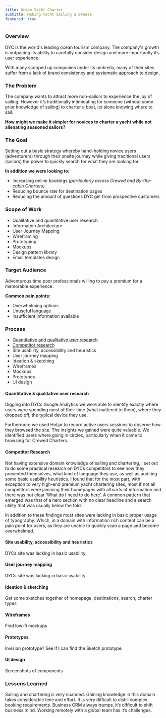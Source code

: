 ```yaml
---
title: Dream Yacht Charter
subtitle: Making Yacht Sailing a Breeze
featured: true
---
```

### Overview
DYC is the world's leading ocean tourism company. The company's growth is outpacing its ability to carefully consider design and more importantly it’s user experience.

With many scooped up companies under its umbrella, many of their sites  suffer from a lack of brand consistency and systematic approach to design.

### The Problem
The company wants to attract more non-sailors to experience the joy of sailing. However it’s traditionally intimidating for someone (without some prior knowledge of sailing) to charter a boat, let alone knowing where to sail.

**How might we make it simpler for novices to charter a yacht while not alienating seasoned sailors?**

### The Goal
Setting out a basic strategy whereby hand-holding novice users (adventurers) through their onsite journey while giving traditional users (sailors) the power to quickly search for what they are looking for.

**In addition we were looking to:**
- Increasing online bookings *(particularly across Crewed and By-the-cabin Charters)*
- Reducing bounce rate for destination pages
- Reducing the amount of questions DYC get from prospective customers

### Scope of Work
- Qualitative and quantitative user research
- Information Architecture
- User Journey Mapping
- Wireframing
- Prototyping
- Mockups
- Design pattern library
- Email templates design

### Target Audience
Adventurous time poor professionals willing to pay a premium for a memorable experience. 

**Common pain points:**
- Overwhelming options
- Unuseful language
- Insufficient information available

### Process

- [Quantitative and qualitative user research](#quantitative--qualitative-user-research)
- [Competitor research](#competitor-research)
- Site usability, accessibility and heuristics
- User journey mapping 
- Ideation & sketching
- Wireframes
- Mockups
- Prototypes
- UI design
<!-- <ol>
  <li>[Quantitative and qualitative user research](#quantitative--qualitative-user-research)</li>
  <li>[Competitor research](competitor-research)</li>
  <li>Site usability, accessibility and heuristics</li>
  <li>User journey mapping </li>
  <li>Ideation & sketching</li>
  <li>Wireframes</li>
  <li>Mockups</li>
  <li>Prototypes</li>
  <li>UI design</li>
</ol> -->

#### Quantitative & qualitative user research
Digging into DYCs Google Analytics we were able to identify exactly where users were spending most of their time (what mattered to them), where they dropped off, the typical device they use.
 
Furthermore we used Hotjar to record active users sessions to observe how they browsed the site. The insights we gained were quite valuable. We identified users where going in circles, particularly when it came to browsing for Crewed Charters. 

#### Competitor Research
Not having extensive domain knowledge of sailing and chartering,  I set out to do some practical research on DYCs competitors to see how they presented themselves, what kind of language they use, as well as auditing some basic usability heuristics. I found that for the most part, with exception to very high-end premium yacht chartering sites, most if not all competitors were jamming their homepages with all sorts of information and there was not clear ‘What do I need to do here’. A common pattern that emerged was that of a hero section with no clear headline and a search utility that was usually below the fold.

In addition to these findings most sites were lacking in basic proper usage of typography. Which, in a domain with information rich content can be a pain point for users, as they are unable to quickly scan a page and become overwhelmed.

#### Site usability, accessibility and heuristics
DYCs site was lacking in basic usability.

#### User journey mapping
DYCs site was lacking in basic usability

#### Ideation & sketching
Get some sketches together of homepage, destinations, search, charter types 

<g-image src="http://placehold.it/600" quality="10" width="600" height="600" fit="contain" class="" alt="image description"></g-image>

<g-image src="http://placehold.it/600" quality="10" width="600" height="600" fit="contain" class="" alt="image description"></g-image>

#### Wireframes
Find low-fi mockups 

<g-image src="http://placehold.it/600" quality="10" width="600" height="600" fit="contain" class="" alt="image description"></g-image>

<g-image src="http://placehold.it/600" quality="10" width="600" height="600" fit="contain" class="" alt="image description"></g-image>

#### Prototypes
Invision prototype? See if I can find the Sketch prototype. 

#### UI design
Screenshots of components

<g-image src="http://placehold.it/600" quality="10" width="600" height="600" fit="contain" class="" alt="image description"></g-image>

<g-image src="http://placehold.it/600" quality="10" width="600" height="600" fit="contain" class="" alt="image description"></g-image>

### Lessons Learned
Sailing and chartering is very nuanced. Gaining knowledge in this domain takes considerable time and effort. It is very difficult to distill complex booking requirements. Business CRM always trumps, it’s difficult to shift business mind. Working remotely with a global team has it’s challenges.